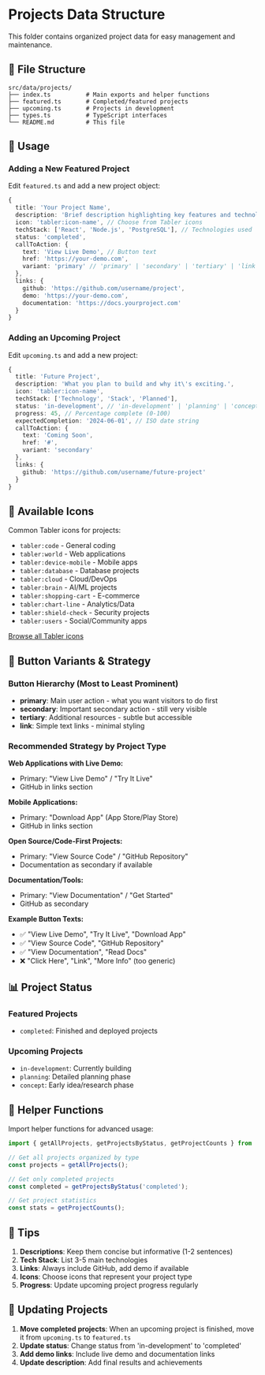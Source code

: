 # Projects Data Structure

This folder contains organized project data for easy management and maintenance.

## 📁 File Structure

```
src/data/projects/
├── index.ts          # Main exports and helper functions
├── featured.ts       # Completed/featured projects
├── upcoming.ts       # Projects in development
├── types.ts          # TypeScript interfaces
└── README.md         # This file
```

## 🚀 Usage

### Adding a New Featured Project

Edit `featured.ts` and add a new project object:

```typescript
{
  title: 'Your Project Name',
  description: 'Brief description highlighting key features and technologies used.',
  icon: 'tabler:icon-name', // Choose from Tabler icons
  techStack: ['React', 'Node.js', 'PostgreSQL'], // Technologies used
  status: 'completed',
  callToAction: {
    text: 'View Live Demo', // Button text
    href: 'https://your-demo.com',
    variant: 'primary' // 'primary' | 'secondary' | 'tertiary' | 'link'
  },
  links: {
    github: 'https://github.com/username/project',
    demo: 'https://your-demo.com',
    documentation: 'https://docs.yourproject.com'
  }
}
```

### Adding an Upcoming Project

Edit `upcoming.ts` and add a new project:

```typescript
{
  title: 'Future Project',
  description: 'What you plan to build and why it\'s exciting.',
  icon: 'tabler:icon-name',
  techStack: ['Technology', 'Stack', 'Planned'],
  status: 'in-development', // 'in-development' | 'planning' | 'concept'
  progress: 45, // Percentage complete (0-100)
  expectedCompletion: '2024-06-01', // ISO date string
  callToAction: {
    text: 'Coming Soon',
    href: '#',
    variant: 'secondary'
  },
  links: {
    github: 'https://github.com/username/future-project'
  }
}
```

## 🎨 Available Icons

Common Tabler icons for projects:
- `tabler:code` - General coding
- `tabler:world` - Web applications
- `tabler:device-mobile` - Mobile apps
- `tabler:database` - Database projects
- `tabler:cloud` - Cloud/DevOps
- `tabler:brain` - AI/ML projects
- `tabler:shopping-cart` - E-commerce
- `tabler:chart-line` - Analytics/Data
- `tabler:shield-check` - Security projects
- `tabler:users` - Social/Community apps

[Browse all Tabler icons](https://tabler-icons.io/)

## 🎯 Button Variants & Strategy

### Button Hierarchy (Most to Least Prominent)
- **primary**: Main user action - what you want visitors to do first
- **secondary**: Important secondary action - still very visible
- **tertiary**: Additional resources - subtle but accessible
- **link**: Simple text links - minimal styling

### Recommended Strategy by Project Type

**Web Applications with Live Demo:**
- Primary: "View Live Demo" / "Try It Live"
- GitHub in links section

**Mobile Applications:**
- Primary: "Download App" (App Store/Play Store)
- GitHub in links section

**Open Source/Code-First Projects:**
- Primary: "View Source Code" / "GitHub Repository"
- Documentation as secondary if available

**Documentation/Tools:**
- Primary: "View Documentation" / "Get Started"
- GitHub as secondary

**Example Button Texts:**
- ✅ "View Live Demo", "Try It Live", "Download App"
- ✅ "View Source Code", "GitHub Repository"  
- ✅ "View Documentation", "Read Docs"
- ❌ "Click Here", "Link", "More Info" (too generic)

## 📊 Project Status

### Featured Projects
- `completed`: Finished and deployed projects

### Upcoming Projects
- `in-development`: Currently building
- `planning`: Detailed planning phase
- `concept`: Early idea/research phase

## 🔧 Helper Functions

Import helper functions for advanced usage:

```typescript
import { getAllProjects, getProjectsByStatus, getProjectCounts } from '../data/projects';

// Get all projects organized by type
const projects = getAllProjects();

// Get only completed projects
const completed = getProjectsByStatus('completed');

// Get project statistics
const stats = getProjectCounts();
```

## 📝 Tips

1. **Descriptions**: Keep them concise but informative (1-2 sentences)
2. **Tech Stack**: List 3-5 main technologies
3. **Links**: Always include GitHub, add demo if available
4. **Icons**: Choose icons that represent your project type
5. **Progress**: Update upcoming project progress regularly

## 🔄 Updating Projects

1. **Move completed projects**: When an upcoming project is finished, move it from `upcoming.ts` to `featured.ts`
2. **Update status**: Change status from 'in-development' to 'completed'
3. **Add demo links**: Include live demo and documentation links
4. **Update description**: Add final results and achievements